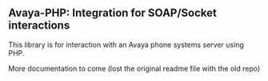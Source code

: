 ## Avaya-PHP: Integration for SOAP/Socket interactions

This library is for interaction with an Avaya phone systems server using PHP.

More documentation to come (lost the original readme file with the old repo)
